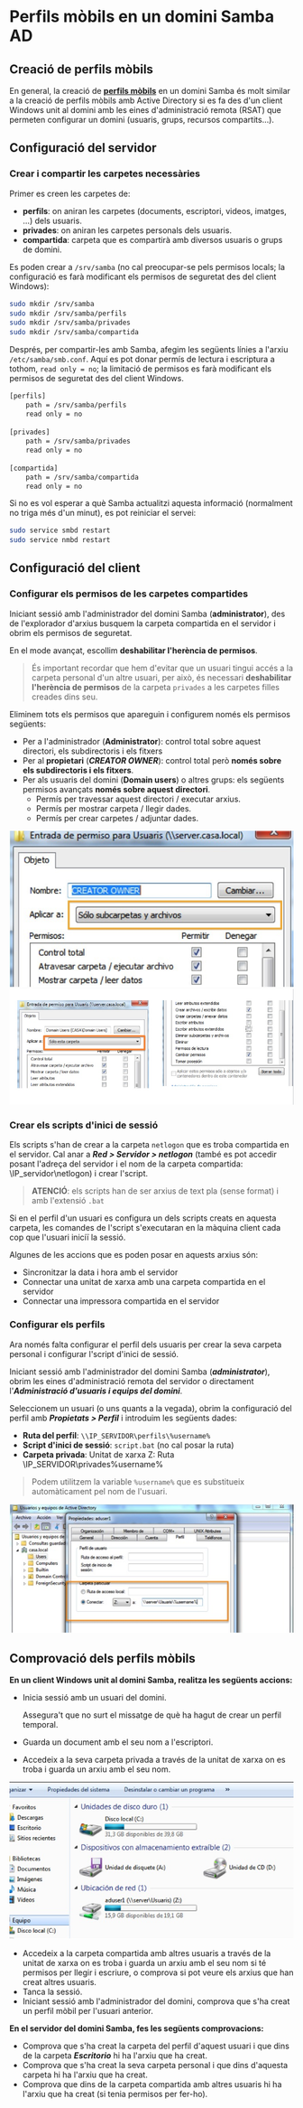 # Perfils mòbils en un domini Samba AD

## Creació de perfils mòbils

En general, la creació de [**perfils mòbils**](https://github.com/seicoll/sox/tree/0d2f60ffb695541608217beec864370e547005e0/UF1/perfils-usuari.html#què-és-el-perfil-dun-usuari) en un domini Samba és molt similar a la creació de perfils mòbils amb Active Directory si es fa des d'un client Windows unit al domini amb les eines d'administració remota \(RSAT\) que permeten configurar un domini \(usuaris, grups, recursos compartits...\).

## Configuració del servidor

### Crear i compartir les carpetes necessàries

Primer es creen les carpetes de:

* **perfils**: on aniran les carpetes \(documents, escriptori, videos, imatges, …\) dels usuaris. 
* **privades**: on aniran les carpetes personals dels usuaris.
* **compartida**: carpeta que es compartirà amb diversos usuaris o grups de domini.

Es poden crear a `/srv/samba` \(no cal preocupar-se pels permisos locals; la configuració es farà modificant els permisos de seguretat des del client Windows\):

```bash
sudo mkdir /srv/samba
sudo mkdir /srv/samba/perfils
sudo mkdir /srv/samba/privades
sudo mkdir /srv/samba/compartida
```

Després, per compartir-les amb Samba, afegim les següents línies a l'arxiu `/etc/samba/smb.conf`. Aquí es pot donar permís de lectura i escriptura a tothom, `read only = no`; la limitació de permisos es farà modificant els permisos de seguretat des del client Windows.

```text
[perfils]
    path = /srv/samba/perfils
    read only = no

[privades]
    path = /srv/samba/privades
    read only = no

[compartida]
    path = /srv/samba/compartida
    read only = no
```

Si no es vol esperar a què Samba actualitzi aquesta informació \(normalment no triga més d'un minut\), es pot reiniciar el servei:

```bash
sudo service smbd restart
sudo service nmbd restart
```

## Configuració del client

### Configurar els permisos de les carpetes compartides

Iniciant sessió amb l'administrador del domini Samba \(**administrator**\), des de l'explorador d'arxius busquem la carpeta compartida en el servidor i obrim els permisos de seguretat.

En el mode avançat, escollim **deshabilitar l'herència de permisos**.

> És important recordar que hem d'evitar que un usuari tingui accés a la carpeta personal d'un altre usuari, per això, és necessari **deshabilitar l'herència de permisos** de la carpeta `privades` a les carpetes filles creades dins seu.

Eliminem tots els permisos que apareguin i configurem només els permisos següents:

* Per a l'administrador \(**Administrator**\): control total sobre aquest directori, els subdirectoris i els fitxers
* Per al **propietari** \(_**CREATOR OWNER**_\): control total però **només sobre els subdirectoris i els fitxers**.
* Per als usuaris del domini \(**Domain users**\) o altres grups: els següents permisos avançats **només sobre aquest directori**.
  * Permís per travessar aquest directori / executar arxius.
  * Permís per mostrar carpeta / llegir dades.
  * Permís per crear carpetes / adjuntar dades.

![](../../.gitbook/assets/perfils1.jpg) ![](../../.gitbook/assets/perfils2.jpg)

### Crear els scripts d'inici de sessió

Els scripts s'han de crear a la carpeta `netlogon` que es troba compartida en el servidor. Cal anar a _**Red &gt; Servidor &gt; netlogon**_ \(també es pot accedir posant l'adreça del servidor i el nom de la carpeta compartida: \IP\_servidor\netlogon\) i crear l'script.

> **ATENCIÓ**: els scripts han de ser arxius de text pla \(sense format\) i amb l'extensió `.bat`

Si en el perfil d'un usuari es configura un dels scripts creats en aquesta carpeta, les comandes de l'script s'executaran en la màquina client cada cop que l'usuari iniciï la sessió.

Algunes de les accions que es poden posar en aquests arxius són:

* Sincronitzar la data i hora amb el servidor
* Connectar una unitat de xarxa amb una carpeta compartida en el servidor
* Connectar una impressora compartida en el servidor

### Configurar els perfils

Ara només falta configurar el perfil dels usuaris per crear la seva carpeta personal i configurar l'script d'inici de sessió.

Iniciant sessió amb l'administrador del domini Samba \(_**administrator**_\), obrim les eines d'administració remota del servidor o directament l'_**Administració d'usuaris i equips del domini**_.

Seleccionem un usuari \(o uns quants a la vegada\), obrim la configuració del perfil amb _**Propietats &gt; Perfil**_ i introduim les següents dades:

* **Ruta del perfil**: `\\IP_SERVIDOR\perfils\%username%`
* **Script d'inici de sessió**: `script.bat` \(no cal posar la ruta\)
* **Carpeta privada**:   Unitat de xarxa Z:  Ruta \IP\_SERVIDOR\privades\%username%

> Podem utilitzem la variable `%username%` que es substitueix automàticament pel nom de l'usuari.

![](../../.gitbook/assets/perfils3.jpg)

## Comprovació dels perfils mòbils

**En un client Windows unit al domini Samba, realitza les següents accions:**

* Inicia sessió amb un usuari del domini.

  Assegura't que no surt el missatge de què ha hagut de crear un perfil temporal.

* Guarda un document amb el seu nom a l'escriptori.
* Accedeix a la seva carpeta privada a través de la unitat de xarxa on es troba i guarda un arxiu amb el seu nom.

![](../../.gitbook/assets/perfils4.jpg)

* Accedeix a la carpeta compartida amb altres usuaris a través de la unitat de xarxa on es troba i guarda un arxiu amb el seu nom si té permisos per llegir i escriure, o comprova si pot veure els arxius que han creat altres usuaris.
* Tanca la sessió.
* Iniciant sessió amb l'administrador del domini, comprova que s'ha creat un perfil mòbil per l'usuari anterior.

**En el servidor del domini Samba, fes les següents comprovacions:**

* Comprova que s'ha creat la carpeta del perfil d'aquest usuari i que dins de la carpeta _**Escritorio**_ hi ha l'arxiu que ha creat.
* Comprova que s'ha creat la seva carpeta personal i que dins d'aquesta carpeta hi ha l'arxiu que ha creat.
* Comprova que dins de la carpeta compartida amb altres usuaris hi ha l'arxiu que ha creat \(si tenia permisos per fer-ho\).


